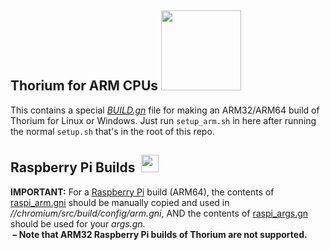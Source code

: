 ## Thorium for ARM CPUs <img src="https://github.com/Alex313031/Thorium/blob/main/logos/STAGING/arm_logo.png" width="128">
This contains a special [*BUILD.gn*](https://github.com/Alex313031/Thorium/blob/main/arm/config/compiler/BUILD.gn) file for making an ARM32/ARM64 build of Thorium for Linux or Windows. Just run `setup_arm.sh` in here after running the normal `setup.sh` that's in the root of this repo.

## Raspberry Pi Builds &nbsp;<img src="https://github.com/Alex313031/Thorium/blob/main/logos/STAGING/Raspberry_Pi_Logo.svg" width="28">
__IMPORTANT:__ For a [Raspberry Pi](https://www.raspberrypi.org/) build (ARM64), the contents of [raspi_arm.gni](https://github.com/Alex313031/Thorium/blob/main/arm/raspi_arm.gni) should be manually copied and used in *//chromium/src/build/config/arm.gni*, AND the contents of [raspi_args.gn](https://github.com/Alex313031/Thorium/blob/main/arm/raspi_args.gn) should be used for your *args.gn*. \
__&nbsp;&ndash;&nbsp;Note that ARM32 Raspberry Pi builds of Thorium are not supported.__
